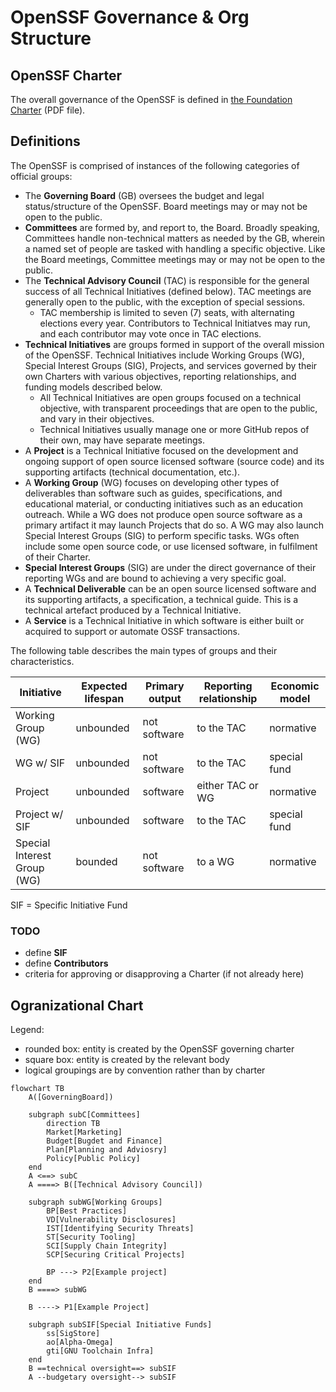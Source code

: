 # OpenSSF Governance & Org Structure

## OpenSSF Charter

The overall governance of the OpenSSF is defined in [the Foundation Charter](https://cdn.platform.linuxfoundation.org/agreements/openssf.pdf) (PDF file). 


## Definitions

The OpenSSF is comprised of instances of the following categories of official groups:

- The **Governing Board** (GB) oversees the budget and legal status/structure of the OpenSSF. Board meetings may or may not be open to the public.
- **Committees** are formed by, and report to, the Board. Broadly speaking, Committees handle non-technical matters as needed by the GB, wherein a named set of people are tasked with handling a specific objective. Like the Board meetings, Committee meetings may or may not be open to the public.
- The **Technical Advisory Council** (TAC) is responsible for the general success of all Technical Initiatives (defined below). TAC meetings are generally open to the public, with the exception of special sessions. 
  - TAC membership is limited to seven (7) seats, with alternating elections every year. Contributors to Technical Initiatves may run, and each contributor may vote once in TAC elections. 
- **Technical Initiatives** are groups formed in support of the overall mission of the OpenSSF. Technical Initiatives include Working Groups (WG), Special Interest Groups (SIG), Projects, and services governed by their own Charters with various objectives, reporting relationships, and funding models described below.
   - All Technical Initiatives are open groups focused on a technical objective, with transparent proceedings that are open to the public, and vary in their objectives.
   - Technical Initiatives usually manage one or more GitHub repos of their own, may have separate meetings.
- A **Project** is a Technical Initiative focused on the development and ongoing support of open source licensed software (source code) and its supporting artifacts (technical documentation, etc.).
- A **Working Group** (WG) focuses on developing other types of deliverables than software such as guides, specifications, and educational material, or conducting initiatives such as an education outreach. While a WG does not produce open source software as a primary artifact it may launch Projects that do so. A WG may also launch Special Interest Groups (SIG) to perform specific tasks. WGs often include some open source code, or use licensed software, in fulfilment of their Charter.
- **Special Interest Groups** (SIG) are under the direct governance of their reporting WGs and are bound to achieving a very specific goal. 
- A **Technical Deliverable** can be an open source licensed software and its supporting artifacts, a specification, a technical guide. This is a technical artefact produced by a Technical Initiative.
- A **Service** is a Technical Initiative in which software is either built or acquired to support or automate OSSF transactions.

The following table describes the main types of groups and their characteristics.

| Initiative | Expected lifespan | Primary output| Reporting relationship |	Economic model
|------------|-------------------|---------------|------------------------|---------------
| Working Group (WG) | unbounded | not software | to the TAC | normative
| WG w/ SIF | unbounded | not software | to the TAC | special fund
| Project |	unbounded | software | either TAC or WG | normative
| Project w/ SIF | unbounded | software | to the TAC | special fund
| Special Interest Group (WG) | bounded | not software | to a WG | normative

SIF = Specific Initiative Fund

### TODO

* define **SIF** 
* define **Contributors**
* criteria for approving or disapproving a Charter (if not already here)

## Ogranizational Chart

Legend:
- rounded box: entity is created by the OpenSSF governing charter
- square box: entity is created by the relevant body
- logical groupings are by convention rather than by charter


```mermaid
flowchart TB
    A([GoverningBoard])

    subgraph subC[Committees]
        direction TB
        Market[Marketing]
        Budget[Bugdet and Finance]
        Plan[Planning and Adviosry]
        Policy[Public Policy]
    end
    A <==> subC
    A ====> B([Technical Advisory Council])

    subgraph subWG[Working Groups]
        BP[Best Practices]
        VD[Vulnerability Disclosures]
        IST[Identifying Security Threats]
        ST[Security Tooling]
        SCI[Supply Chain Integrity]
        SCP[Securing Critical Projects]

        BP ---> P2[Example project]
    end
    B ====> subWG

    B ----> P1[Example Project]

    subgraph subSIF[Special Initiative Funds]
        ss[SigStore]
        ao[Alpha-Omega]
        gti[GNU Toolchain Infra]
    end
    B ==technical oversight==> subSIF
    A --budgetary oversight--> subSIF
```

